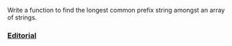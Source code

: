 Write a function to find the longest common prefix string amongst an array of strings.

### [Editorial](https://leetcode.com/articles/longest-common-prefix/)
